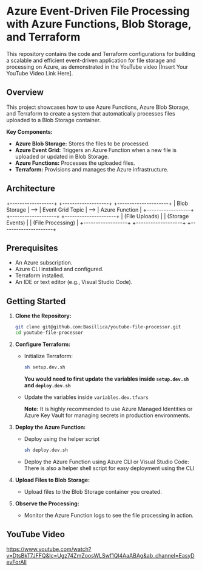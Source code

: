 # Azure Event-Driven File Processing with Azure Functions, Blob Storage, and Terraform

This repository contains the code and Terraform configurations for building a scalable and efficient event-driven application for file storage and processing on Azure, as demonstrated in the YouTube video [Insert Your YouTube Video Link Here].

## Overview

This project showcases how to use Azure Functions, Azure Blob Storage, and Terraform to create a system that automatically processes files uploaded to a Blob Storage container.

**Key Components:**

* **Azure Blob Storage:** Stores the files to be processed.
* **Azure Event Grid:** Triggers an Azure Function when a new file is uploaded or updated in Blob Storage.
* **Azure Functions:** Processes the uploaded files.
* **Terraform:** Provisions and manages the Azure infrastructure.

## Architecture
+------------------+     +-------------------+     +---------------------+
|   Blob Storage   | --> |   Event Grid Topic  | --> |   Azure Function    |
+------------------+     +-------------------+     +---------------------+
| (File Uploads)   |     | (Storage Events)  |     | (File Processing)   |
+------------------+     +-------------------+     +---------------------+

## Prerequisites

* An Azure subscription.
* Azure CLI installed and configured.
* Terraform installed.
* An IDE or text editor (e.g., Visual Studio Code).

## Getting Started

1.  **Clone the Repository:**

    ```bash
    git clone git@github.com:Basillica/youtube-file-processor.git
    cd youtube-file-processor
    ```

2.  **Configure Terraform:**

    * Initialize Terraform:

        ```bash
        sh setup.dev.sh
        ```
        **You would need to first update the variables inside `setup.dev.sh` and `deploy.dev.sh`**

    * Update the variables inside `variables.dev.tfvars`

        **Note:** It is highly recommended to use Azure Managed Identities or Azure Key Vault for managing secrets in production environments.

3.  **Deploy the Azure Function:**
    * Deploy using the helper script
        ```bash
        sh deploy.dev.sh
        ```

    * Deploy the Azure Function using Azure CLI or Visual Studio Code:
        There is also a helper shell script for easy deployment using the CLI

4.  **Upload Files to Blob Storage:**

    * Upload files to the Blob Storage container you created.

5.  **Observe the Processing:**

    * Monitor the Azure Function logs to see the file processing in action.

## YouTube Video
https://www.youtube.com/watch?v=DtsBkT7JFFQ&lc=Ugz74ZmZoosWLSwf1Ql4AaABAg&ab_channel=EasyDevForAll